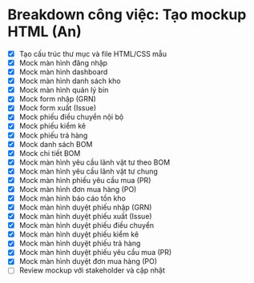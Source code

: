 # Breakdown công việc: Tạo mockup HTML (An)

- [x] Tạo cấu trúc thư mục và file HTML/CSS mẫu
- [x] Mock màn hình đăng nhập
- [x] Mock màn hình dashboard
- [x] Mock màn hình danh sách kho
- [x] Mock màn hình quản lý bin
- [x] Mock form nhập (GRN)
- [x] Mock form xuất (Issue)
- [x] Mock phiếu điều chuyển nội bộ
- [x] Mock phiếu kiểm kê
- [x] Mock phiếu trả hàng
- [x] Mock danh sách BOM
- [x] Mock chi tiết BOM
- [x] Mock màn hình yêu cầu lãnh vật tư theo BOM
- [x] Mock màn hình yêu cầu lãnh vật tư chung
- [x] Mock màn hình phiếu yêu cầu mua (PR)
- [x] Mock màn hình đơn mua hàng (PO)
- [x] Mock màn hình báo cáo tồn kho
- [x] Mock màn hình duyệt phiếu nhập (GRN)
- [x] Mock màn hình duyệt phiếu xuất (Issue)
- [x] Mock màn hình duyệt phiếu điều chuyển
- [x] Mock màn hình duyệt phiếu kiểm kê
- [x] Mock màn hình duyệt phiếu trả hàng
- [x] Mock màn hình duyệt phiếu yêu cầu mua (PR)
- [x] Mock màn hình duyệt đơn mua hàng (PO)
- [ ] Review mockup với stakeholder và cập nhật
